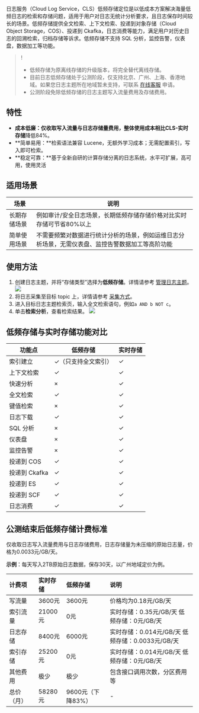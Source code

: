 日志服务（Cloud Log Service，CLS）低频存储定位是以低成本方案解决海量低频日志的检索和存储问题，适用于用户对日志无统计分析要求，且日志保存时间较长的场景。低频存储提供全文检索、上下文检索、投递到对象存储（Cloud Object Storage，COS）、投递到 Ckafka，日志消费等能力，满足用户对历史日志的回溯检索，归档存储等诉求。低频存储不支持 SQL 分析，监控告警，仪表盘，数据加工等功能。

>!
> - 低频存储为原离线存储的升级版本，将完全替代离线存储。
> - 目前日志低频存储处于公测阶段，仅支持北京、广州、上海、香港地域。如果您日志主题所在地域暂未支持，可联系 [在线客服](https://cloud.tencent.com/act/event/Online_service) 申请。
> - 公测阶段免除低频存储的日志主题写入流量费用及存储费用。
> 


## 特性

- **成本低廉：**仅收取写入流量与日志存储量费用，整体使用成本相比**CLS-实时存储**降低84%。
- **简单易用：**检索语法兼容 Lucene，无额外学习成本；无需配置索引，写入即可检索。
- **稳定可靠：**基于全新自研的计算存储分离的日志系统，水平可扩展，高可用，使用灵活


## 适用场景

| 场景         | 说明                                                         |
| ------------ | ------------------------------------------------------------ |
| 长期存储场景 | 例如审计/安全日志场景，长期低频存储存储价格对比实时存储可节省80%以上 |
| 简单使用场景 | 不需要频繁对数据进行统计分析的场景，例如运维日志分析场景，无需仪表盘、监控告警数据加工等高阶功能 |



## 使用方法

1. 创建日志主题，并将“存储类型”选择为**低频存储**。详情请参考 [管理日志主题](https://cloud.tencent.com/document/product/614/41035)。
![](https://qcloudimg.tencent-cloud.cn/raw/ea4b0c2e0a1769c74dc49198bc660f1e.png)
2. 将日志采集至目标 topic 上，详情请参考 [采集方式](https://cloud.tencent.com/document/product/614/12502)。
3. 进入目标日志主题检索页，输入全文检索语句，例如`a AND b NOT c`。
4. 单击**检索分析**，查看检索结果。
![](https://qcloudimg.tencent-cloud.cn/raw/d22773a845731563b3eb05888537a2e8.png)



## 低频存储与实时存储功能对比

| 功能点       | 低频存储            | 实时存储 |
| ------------ | ------------------- | -------- |
| 索引建立     | ✓（只支持全文索引） | ✓       |
| 上下文检索   | ✓                 | ✓        |
| 快速分析     | ×                   | ✓        |
| 全文检索     | ✓                  | ✓       |
| 键值检索     | ×                   | ✓        |
| 日志下载     | ✓                   | ✓        |
| SQL 分析      | ×                   | ✓       |
| 仪表盘       | ×                   | ✓        |
| 监控告警     | ×                   | ✓       |
| 投递到 COS    | ✓                   | ✓        |
| 投递到 Ckafka | ✓                   | ✓       |
| 投递到 ES     | ✓                   | ✓        |
| 投递到 SCF    | ✓                   | ✓        |
| 日志消费     | ✓                   | ✓       |



## 公测结束后低频存储计费标准

仅收取日志写入流量费用与日志存储费用，日志存储量为未压缩的原始日志量，价格为0.0033元/GB/天。

**示例**：每天写入2TB原始日志数据，保存30天，以广州地域定价为例。

| 计费项     | 实时存储 | 低频存储          | 说明                                             |
| :--------- | :------- | :---------------- | :----------------------------------------------- |
| 写流量     | 3600元   | 3600元            | 价格均为0.18元/GB/天                             |
| 索引流量   | 21000元  | 0元               | 实时存储：0.35元/GB/天 低频存储：0元/GB/天       |
| 日志存储   | 8400元   | 6000元            | 实时存储：0.014元/GB/天 低频存储：0.0033元/GB/天 |
| 索引存储   | 25200元  | 0元               | 实时存储：0.014元/GB/天 低频存储：0元/GB/天      |
| 其他费用   | 极少     | 极少              | 包含接口调用次数，分区费用等                     |
| 总价（月） | 58280元  | 9600元（下降83%） | -                                                |
